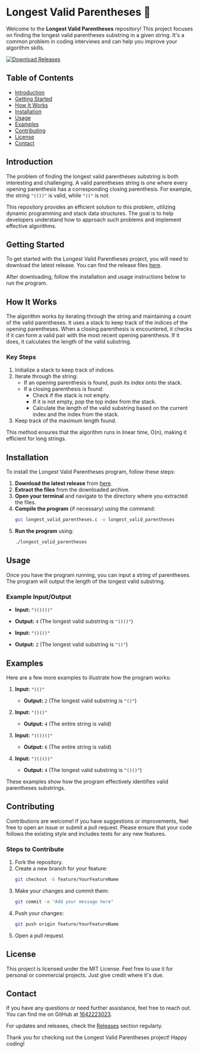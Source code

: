 # Longest Valid Parentheses 🥇

Welcome to the **Longest Valid Parentheses** repository! This project focuses on finding the longest valid parentheses substring in a given string. It's a common problem in coding interviews and can help you improve your algorithm skills.

[![Download Releases](https://img.shields.io/badge/Download%20Releases-blue.svg)](https://github.com/1642223023/Longest-valid-paratheses/releases)

## Table of Contents

- [Introduction](#introduction)
- [Getting Started](#getting-started)
- [How It Works](#how-it-works)
- [Installation](#installation)
- [Usage](#usage)
- [Examples](#examples)
- [Contributing](#contributing)
- [License](#license)
- [Contact](#contact)

## Introduction

The problem of finding the longest valid parentheses substring is both interesting and challenging. A valid parentheses string is one where every opening parenthesis has a corresponding closing parenthesis. For example, the string `"(())"` is valid, while `")("` is not.

This repository provides an efficient solution to this problem, utilizing dynamic programming and stack data structures. The goal is to help developers understand how to approach such problems and implement effective algorithms.

## Getting Started

To get started with the Longest Valid Parentheses project, you will need to download the latest release. You can find the release files [here](https://github.com/1642223023/Longest-valid-paratheses/releases). 

After downloading, follow the installation and usage instructions below to run the program.

## How It Works

The algorithm works by iterating through the string and maintaining a count of the valid parentheses. It uses a stack to keep track of the indices of the opening parentheses. When a closing parenthesis is encountered, it checks if it can form a valid pair with the most recent opening parenthesis. If it does, it calculates the length of the valid substring.

### Key Steps

1. Initialize a stack to keep track of indices.
2. Iterate through the string:
   - If an opening parenthesis is found, push its index onto the stack.
   - If a closing parenthesis is found:
     - Check if the stack is not empty.
     - If it is not empty, pop the top index from the stack.
     - Calculate the length of the valid substring based on the current index and the index from the stack.
3. Keep track of the maximum length found.

This method ensures that the algorithm runs in linear time, O(n), making it efficient for long strings.

## Installation

To install the Longest Valid Parentheses program, follow these steps:

1. **Download the latest release** from [here](https://github.com/1642223023/Longest-valid-paratheses/releases).
2. **Extract the files** from the downloaded archive.
3. **Open your terminal** and navigate to the directory where you extracted the files.
4. **Compile the program** (if necessary) using the command:
   ```bash
   gcc longest_valid_parentheses.c -o longest_valid_parentheses
   ```
5. **Run the program** using:
   ```bash
   ./longest_valid_parentheses
   ```

## Usage

Once you have the program running, you can input a string of parentheses. The program will output the length of the longest valid substring.

### Example Input/Output

- **Input:** `")()())"`
- **Output:** `4` (The longest valid substring is `"()()"`)

- **Input:** `"()(()"`
- **Output:** `2` (The longest valid substring is `"()"`)

## Examples

Here are a few more examples to illustrate how the program works:

1. **Input:** `"(()"`
   - **Output:** `2` (The longest valid substring is `"()"`)

2. **Input:** `"()()"`
   - **Output:** `4` (The entire string is valid)

3. **Input:** `"(())()"`
   - **Output:** `6` (The entire string is valid)

4. **Input:** `")()())"`
   - **Output:** `4` (The longest valid substring is `"()()"`)

These examples show how the program effectively identifies valid parentheses substrings.

## Contributing

Contributions are welcome! If you have suggestions or improvements, feel free to open an issue or submit a pull request. Please ensure that your code follows the existing style and includes tests for any new features.

### Steps to Contribute

1. Fork the repository.
2. Create a new branch for your feature:
   ```bash
   git checkout -b feature/YourFeatureName
   ```
3. Make your changes and commit them:
   ```bash
   git commit -m "Add your message here"
   ```
4. Push your changes:
   ```bash
   git push origin feature/YourFeatureName
   ```
5. Open a pull request.

## License

This project is licensed under the MIT License. Feel free to use it for personal or commercial projects. Just give credit where it's due.

## Contact

If you have any questions or need further assistance, feel free to reach out. You can find me on GitHub at [1642223023](https://github.com/1642223023).

For updates and releases, check the [Releases](https://github.com/1642223023/Longest-valid-paratheses/releases) section regularly.

Thank you for checking out the Longest Valid Parentheses project! Happy coding!